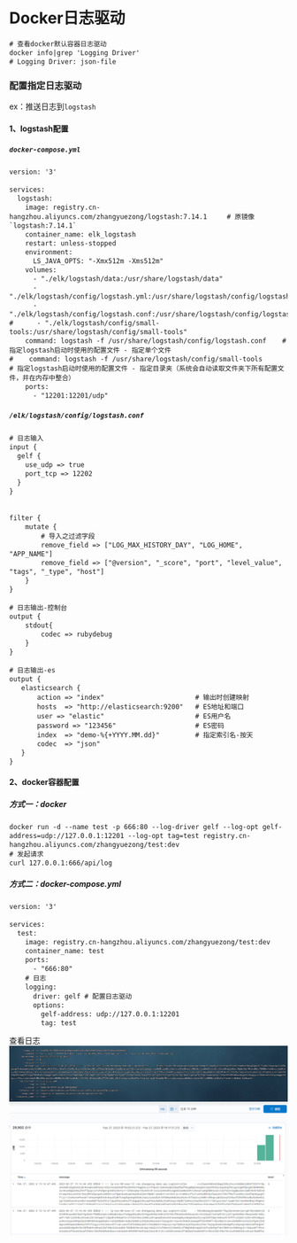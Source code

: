 # Docker日志驱动

```shell
# 查看docker默认容器日志驱动
docker info|grep 'Logging Driver'
# Logging Driver: json-file
```

### 配置指定日志驱动

ex：推送日志到`logstash`

#### 1、logstash配置

##### `docker-compose.yml`

```
version: '3'

services:
  logstash:
    image: registry.cn-hangzhou.aliyuncs.com/zhangyuezong/logstash:7.14.1     # 原镜像`logstash:7.14.1`
    container_name: elk_logstash
    restart: unless-stopped
    environment:
      LS_JAVA_OPTS: "-Xmx512m -Xms512m"
    volumes:
      - "./elk/logstash/data:/usr/share/logstash/data"
      - "./elk/logstash/config/logstash.yml:/usr/share/logstash/config/logstash.yml"
      - "./elk/logstash/config/logstash.conf:/usr/share/logstash/config/logstash.conf"
#      - "./elk/logstash/config/small-tools:/usr/share/logstash/config/small-tools"
    command: logstash -f /usr/share/logstash/config/logstash.conf    # 指定logstash启动时使用的配置文件 - 指定单个文件
#    command: logstash -f /usr/share/logstash/config/small-tools       # 指定logstash启动时使用的配置文件 - 指定目录夹（系统会自动读取文件夹下所有配置文件，并在内存中整合）
    ports:
      - "12201:12201/udp"
```

##### `/elk/logstash/config/logstash.conf`

```
# 日志输入
input {
  gelf {
    use_udp => true
    port_tcp => 12202
  }
}


filter {
    mutate {
        # 导入之过滤字段
        remove_field => ["LOG_MAX_HISTORY_DAY", "LOG_HOME", "APP_NAME"]
        remove_field => ["@version", "_score", "port", "level_value", "tags", "_type", "host"]
    }
}

# 日志输出-控制台
output {
    stdout{
        codec => rubydebug
    }
}

# 日志输出-es
output {
   elasticsearch {
       action => "index"                       # 输出时创建映射
       hosts  => "http://elasticsearch:9200"   # ES地址和端口
       user => "elastic"                       # ES用户名
       password => "123456"                    # ES密码
       index  => "demo-%{+YYYY.MM.dd}"         # 指定索引名-按天
       codec  => "json"
   }
}
```

#### 2、docker容器配置

##### 方式一：docker

```shell
docker run -d --name test -p 666:80 --log-driver gelf --log-opt gelf-address=udp://127.0.0.1:12201 --log-opt tag=test registry.cn-hangzhou.aliyuncs.com/zhangyuezong/test:dev
# 发起请求
curl 127.0.0.1:666/api/log
```

##### 方式二：docker-compose.yml

```shell
version: '3'

services:
  test:
    image: registry.cn-hangzhou.aliyuncs.com/zhangyuezong/test:dev
    container_name: test
    ports:
      - "666:80"
    # 日志
    logging:
      driver: gelf # 配置日志驱动
      options:
        gelf-address: udp://127.0.0.1:12201
        tag: test
```

查看日志
![img.png](images/docker-logging-driver-gelf-log-01.png)
![img.png](images/docker-logging-driver-gelf-log-02.png)

